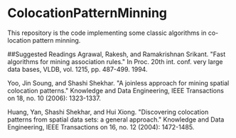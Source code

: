 ColocationPatternMinning
========================

This repository is the code implementing some classic algorithms in co-location pattern minning.



##Suggested Readings
Agrawal, Rakesh, and Ramakrishnan Srikant. "Fast algorithms for mining association rules." In Proc. 20th int. conf. very large data bases, VLDB, vol. 1215, pp. 487-499. 1994.

Yoo, Jin Soung, and Shashi Shekhar. "A joinless approach for mining spatial colocation patterns." Knowledge and Data Engineering, IEEE Transactions on 18, no. 10 (2006): 1323-1337.

Huang, Yan, Shashi Shekhar, and Hui Xiong. "Discovering colocation patterns from spatial data sets: a general approach." Knowledge and Data Engineering, IEEE Transactions on 16, no. 12 (2004): 1472-1485.
